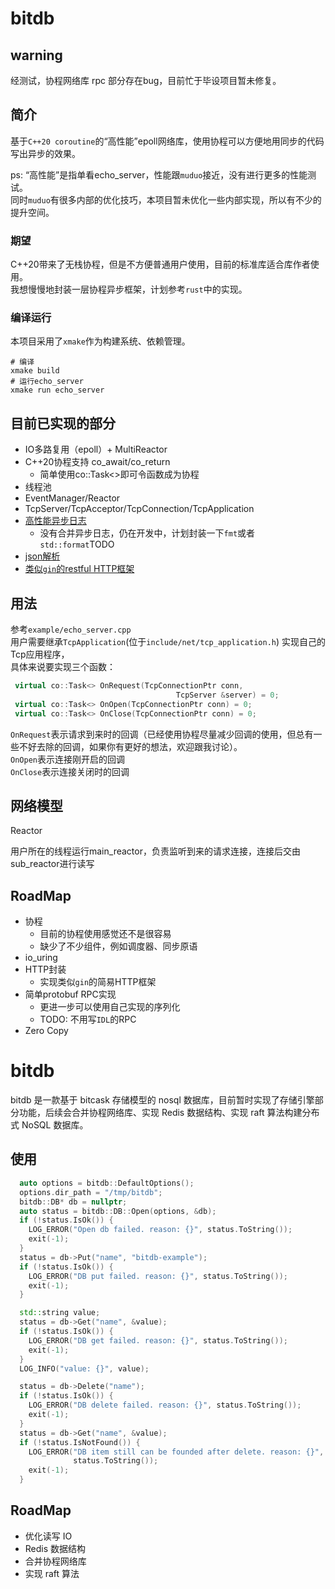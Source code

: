 # bitdb
## warning
经测试，协程网络库 rpc 部分存在bug，目前忙于毕设项目暂未修复。
## 简介
基于`C++20 coroutine`的“高性能”epoll网络库，使用协程可以方便地用同步的代码写出异步的效果。

ps: “高性能”是指单看echo_server，性能跟`muduo`接近，没有进行更多的性能测试。  
同时`muduo`有很多内部的优化技巧，本项目暂未优化一些内部实现，所以有不少的提升空间。

### 期望
C++20带来了无栈协程，但是不方便普通用户使用，目前的标准库适合库作者使用。  
我想慢慢地封装一层协程异步框架，计划参考`rust`中的实现。

### 编译运行
本项目采用了`xmake`作为构建系统、依赖管理。
```
# 编译
xmake build
# 运行echo_server
xmake run echo_server
```

## 目前已实现的部分

- IO多路复用（epoll）+ MultiReactor
- C++20协程支持 co_await/co_return
    - 简单使用co::Task<>即可令函数成为协程
- 线程池
- EventManager/Reactor
- TcpServer/TcpAcceptor/TcpConnection/TcpApplication
- [高性能异步日志](https://github.com/Pang-GJ/plog)
  - 没有合并异步日志，仍在开发中，计划封装一下`fmt`或者`std::format`TODO
- [json解析](https://github.com/Pang-GJ/tinyjson)
- [类似`gin`的restful HTTP框架](./docs/http.md)

## 用法

参考`example/echo_server.cpp`  
用户需要继承`TcpApplication`(位于`include/net/tcp_application.h`)
实现自己的Tcp应用程序，  
具体来说要实现三个函数：

```cpp
 virtual co::Task<> OnRequest(TcpConnectionPtr conn,
                                     TcpServer &server) = 0;
 virtual co::Task<> OnOpen(TcpConnectionPtr conn) = 0;
 virtual co::Task<> OnClose(TcpConnectionPtr conn) = 0;
```

`OnRequest`表示请求到来时的回调（已经使用协程尽量减少回调的使用，但总有一些不好去除的回调，如果你有更好的想法，欢迎跟我讨论）。  
`OnOpen`表示连接刚开启的回调  
`OnClose`表示连接关闭时的回调

## 网络模型

Reactor

用户所在的线程运行main_reactor，负责监听到来的请求连接，连接后交由sub_reactor进行读写

## RoadMap

- 协程
    - 目前的协程使用感觉还不是很容易
    - 缺少了不少组件，例如调度器、同步原语
- io_uring
- HTTP封装
  - 实现类似`gin`的简易HTTP框架
- 简单protobuf RPC实现
    - 更进一步可以使用自己实现的序列化
    - TODO: 不用写`IDL`的RPC
- Zero Copy
# bitdb
bitdb 是一款基于 bitcask 存储模型的 nosql 数据库，目前暂时实现了存储引擎部分功能，后续会合并协程网络库、实现 Redis 数据结构、实现 raft 算法构建分布式 NoSQL 数据库。

## 使用
```cpp
  auto options = bitdb::DefaultOptions();
  options.dir_path = "/tmp/bitdb";
  bitdb::DB* db = nullptr;
  auto status = bitdb::DB::Open(options, &db);
  if (!status.IsOk()) {
    LOG_ERROR("Open db failed. reason: {}", status.ToString());
    exit(-1);
  }
  status = db->Put("name", "bitdb-example");
  if (!status.IsOk()) {
    LOG_ERROR("DB put failed. reason: {}", status.ToString());
    exit(-1);
  }

  std::string value;
  status = db->Get("name", &value);
  if (!status.IsOk()) {
    LOG_ERROR("DB get failed. reason: {}", status.ToString());
    exit(-1);
  }
  LOG_INFO("value: {}", value);

  status = db->Delete("name");
  if (!status.IsOk()) {
    LOG_ERROR("DB delete failed. reason: {}", status.ToString());
    exit(-1);
  }
  status = db->Get("name", &value);
  if (!status.IsNotFound()) {
    LOG_ERROR("DB item still can be founded after delete. reason: {}",
              status.ToString());
    exit(-1);
  }
```

## RoadMap
- 优化读写 IO
- Redis 数据结构
- 合并协程网络库
- 实现 raft 算法
